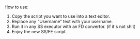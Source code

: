 How to use:
1. Copy the script you want to use into a text editor.
2. Replace any "Username" text with your username.
3. Run it in any SS executor with an FD convertor. (if it's not shit)
4. Enjoy the new SS/FE script.
